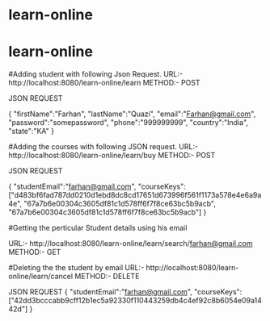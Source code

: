 # learn-online
# learn-online

#Adding student with following Json Request.
URL:- http://localhost:8080/learn-online/learn
METHOD:- POST

JSON REQUEST

{
 "firstName":"Farhan",
 "lastName":"Quazi",
 "email":"Farhan@gmail.com",
 "password":"somepassword",
 "phone":"999999999",
 "country":"India",
 "state":"KA"
}

#Adding the courses with following JSON request. 
URL:- http://localhost:8080/learn-online/learn/buy
METHOD:- POST

JSON REQUEST

{
"studentEmail":"farhan@gmail.com",
"courseKeys":["d483bf6fad787dd0210d1ebd8dc8cd17651d673996f561f1173a578e4e6a9a4e",
			  "67a7b6e00304c3605df81c1d578ff6f7f8ce63bc5b9acb",
			  "67a7b6e00304c3605df81c1d578ff6f7f8ce63bc5b9acb"]
}	

#Getting the perticular Student details using his email

URL:- http://localhost:8080/learn-online/learn/search/farhan@gmail.com
METHOD:- GET


#Deleting the the student by email
URL:- http://localhost:8080/learn-online/learn/cancel
METHOD:- DELETE

JSON REQUEST 
{
"studentEmail":"farhan@gmail.com",
"courseKeys":["42dd3bcccabb9cff12b1ec5a92330f110443259db4c4ef92c8b6054e09a1442d"]
}	
